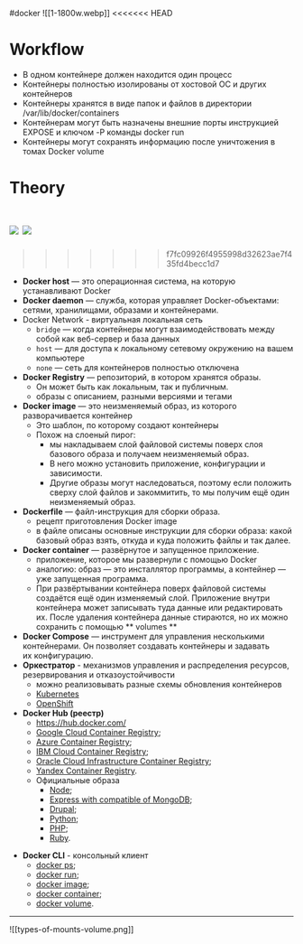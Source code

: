 #docker 
![[1-1800w.webp]]
<<<<<<< HEAD
# Workflow
- В одном контейнере должен находится один процесс
- Контейнеры полностью изолированы от хостовой ОС и других контейнеров
- Контейнеры хранятся в виде папок и файлов в директории /var/lib/docker/containers
- Контейнерам могут быть назначены внешние порты инструкцией EXPOSE и ключом -P команды docker run
- Контейнеры могут сохранять информацию после уничтожения в томах Docker volume

# Theory
![](521.png)
![](523.png)
=======
>>>>>>> f7fc09926f4955998d32623ae7f435fd4becc1d7
* **Docker host** — это операционная система, на которую устанавливают Docker
* **Docker daemon** — служба, которая управляет Docker-объектами: сетями, хранилищами, образами и контейнерами.
* Docker Network - виртуальная локальная сеть
	* `bridge` — когда контейнеры могут взаимодействовать между собой как веб-сервер и база данных
	* `host` — для доступа к локальному сетевому окружению на вашем компьютере
	* `none` — сеть для контейнеров полностью отключена
* **Docker Registry** — репозиторий, в котором хранятся образы.
	* Он может быть как локальным, так и публичным.
	* образы с описанием, разными версиями и тегами
* **Docker image** — это неизменяемый образ, из которого разворачивается контейнер
	* Это шаблон, по которому создают контейнеры
	* Похож на слоеный пирог:
		* мы накладываем слой файловой системы поверх слоя базового образа и получаем неизменяемый образ.
		* В него можно установить приложение, конфигурации и зависимости.
		* Другие образы могут наследоваться, поэтому если положить сверху слой файлов и закоммитить, то мы получим ещё один неизменяемый образ.
* **Dockerfile** — файл-инструкция для сборки образа.
	* рецепт приготовления Docker image
	* в файле описаны основные инструкции для сборки образа: какой базовый образ взять, откуда и куда положить файлы и так далее.
* **Docker container** — развёрнутое и запущенное приложение.
	* приложение, которое мы развернули с помощью Docker
	* аналогию: образ — это инсталлятор программы, а контейнер — уже запущенная программа.
	* При развёртывании контейнера поверх файловой системы создаётся ещё один изменяемый слой. Приложение внутри контейнера может записывать туда данные или редактировать их. После удаления контейнера данные стираются, но их можно сохранить с помощью ** volumes **
* **Docker Compose** — инструмент для управления несколькими контейнерами. Он позволяет создавать контейнеры и задавать их конфигурацию.
* **Оркестратор** - механизмов управления и распределения ресурсов, резервирования и отказоустойчивости
	* можно реализовывать разные схемы обновления контейнеров
	* [Kubernetes](https://kubernetes.io/)
	* [OpenShift](https://www.redhat.com/en/technologies/cloud-computing/openshift)
* **Docker Hub (реестр)**
	- https://hub.docker.com/
	*  [Google Cloud Container Registry](https://cloud.google.com/container-registry);
	- [Azure Container Registry](https://azure.microsoft.com/services/container-registry);
	- [IBM Cloud Container Registry](https://www.ibm.com/cloud/container-registry);
	- [Oracle Cloud Infrastructure Container Registry](https://www.oracle.com/cloud-native/container-registry/);
	- [Yandex Container Registry](https://cloud.yandex.com/services/container-registry).
	- Официальные образа
		- [Node](https://hub.docker.com/_/node);
		- [Express with compatible of MongoDB](https://hub.docker.com/_/mongo-express);
		- [Drupal](https://hub.docker.com/_/drupal);
		- [Python](https://hub.docker.com/_/python);
		- [PHP](https://hub.docker.com/_/php);
		- [Ruby](https://hub.docker.com/_/ruby).
- **Docker CLI** - консольный клиент
	- [docker ps](https://docs.docker.com/engine/reference/commandline/ps/);
	- [docker run](https://docs.docker.com/engine/reference/commandline/run/);
	- [docker image](https://docs.docker.com/engine/reference/commandline/image/);
	- [docker container](https://docs.docker.com/engine/reference/commandline/container/);
	- [docker volume](https://docs.docker.com/storage/volumes/).
---
![[types-of-mounts-volume.png]]